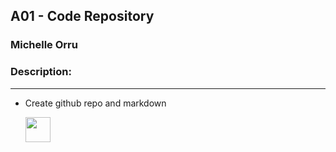 ## A01 - Code Repository
### Michelle Orru
### Description:
---
- Create github repo and markdown

   <img src="https://images2.imgbox.com/f6/ef/TN71JNV8_o.png" width="40">
